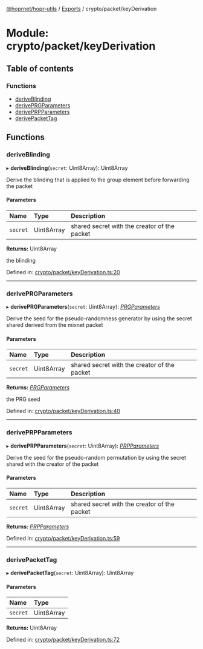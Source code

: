 [@hoprnet/hopr-utils](../README.md) / [Exports](../modules.md) / crypto/packet/keyDerivation

# Module: crypto/packet/keyDerivation

## Table of contents

### Functions

- [deriveBlinding](crypto_packet_keyderivation.md#deriveblinding)
- [derivePRGParameters](crypto_packet_keyderivation.md#deriveprgparameters)
- [derivePRPParameters](crypto_packet_keyderivation.md#deriveprpparameters)
- [derivePacketTag](crypto_packet_keyderivation.md#derivepackettag)

## Functions

### deriveBlinding

▸ **deriveBlinding**(`secret`: Uint8Array): Uint8Array

Derive the blinding that is applied to the group element
before forwarding the packet

#### Parameters

| Name     | Type       | Description                                  |
| :------- | :--------- | :------------------------------------------- |
| `secret` | Uint8Array | shared secret with the creator of the packet |

**Returns:** Uint8Array

the blinding

Defined in: [crypto/packet/keyDerivation.ts:20](https://github.com/hoprnet/hoprnet/blob/448a47a/packages/utils/src/crypto/packet/keyDerivation.ts#L20)

---

### derivePRGParameters

▸ **derivePRGParameters**(`secret`: Uint8Array): [_PRGParameters_](crypto_prg.md#prgparameters)

Derive the seed for the pseudo-randomness generator
by using the secret shared derived from the mixnet packet

#### Parameters

| Name     | Type       | Description                                  |
| :------- | :--------- | :------------------------------------------- |
| `secret` | Uint8Array | shared secret with the creator of the packet |

**Returns:** [_PRGParameters_](crypto_prg.md#prgparameters)

the PRG seed

Defined in: [crypto/packet/keyDerivation.ts:40](https://github.com/hoprnet/hoprnet/blob/448a47a/packages/utils/src/crypto/packet/keyDerivation.ts#L40)

---

### derivePRPParameters

▸ **derivePRPParameters**(`secret`: Uint8Array): [_PRPParameters_](crypto_prp.md#prpparameters)

Derive the seed for the pseudo-random permutation
by using the secret shared with the creator of the packet

#### Parameters

| Name     | Type       | Description                                  |
| :------- | :--------- | :------------------------------------------- |
| `secret` | Uint8Array | shared secret with the creator of the packet |

**Returns:** [_PRPParameters_](crypto_prp.md#prpparameters)

Defined in: [crypto/packet/keyDerivation.ts:59](https://github.com/hoprnet/hoprnet/blob/448a47a/packages/utils/src/crypto/packet/keyDerivation.ts#L59)

---

### derivePacketTag

▸ **derivePacketTag**(`secret`: Uint8Array): Uint8Array

#### Parameters

| Name     | Type       |
| :------- | :--------- |
| `secret` | Uint8Array |

**Returns:** Uint8Array

Defined in: [crypto/packet/keyDerivation.ts:72](https://github.com/hoprnet/hoprnet/blob/448a47a/packages/utils/src/crypto/packet/keyDerivation.ts#L72)

